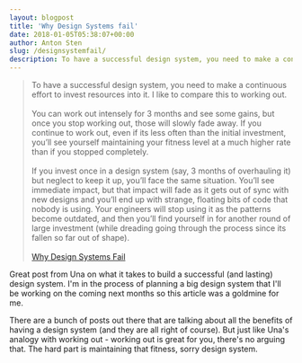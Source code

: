 ```yaml
---
layout: blogpost
title: 'Why Design Systems fail'
date: 2018-01-05T05:38:07+00:00
author: Anton Sten
slug: /designsystemfail/
description: To have a successful design system, you need to make a continuous effort to invest resources into it.
---
```


>To have a successful design system, you need to make a continuous effort to invest resources into it. I like to compare this to working out.<br><br>You can work out intensely for 3 months and see some gains, but once you stop working out, those will slowly fade away. If you continue to work out, even if its less often than the initial investment, you’ll see yourself maintaining your fitness level at a much higher rate than if you stopped completely.<br><br>If you invest once in a design system (say, 3 months of overhauling it) but neglect to keep it up, you’ll face the same situation. You’ll see immediate impact, but that impact will fade as it gets out of sync with new designs and you’ll end up with strange, floating bits of code that nobody is using. Your engineers will stop using it as the patterns become outdated, and then you’ll find yourself in for another round of large investment (while dreading going through the process since its fallen so far out of shape).<br><br>
[Why Design Systems Fail](https://24ways.org/2017/why-design-systems-fail/)

Great post from Una on what it takes to build a successful (and lasting) design system. I'm in the process of planning a big design system that I'll be working on the coming next months so this article was a goldmine for me. 

There are a bunch of posts out there that are talking about all the benefits of having a design system (and they are all right of course). But just like Una's analogy with working out - working out is great for you, there's no arguing that. The hard part is maintaining that fitness, sorry design system. 
